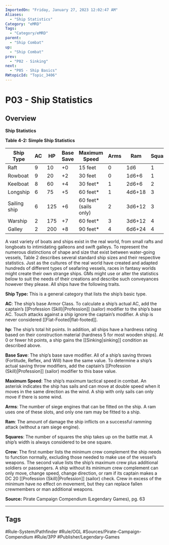 ```yaml
---
ImportedOn: "Friday, January 27, 2023 12:02:47 AM"
Aliases:
  - "Ship Statistics"
Category: "eMRD"
Tags:
  - "Category/eMRD"
parent:
  - "Ship Combat"
up:
  - "Ship Combat"
prev:
  - "P02 - Sinking"
next:
  - "P05 - Ship Basics"
RWtopicId: "Topic_3406"
---
```

# P03 - Ship Statistics
## Overview
**Ship Statistics**

**Table 4-2: Simple Ship Statistics**


| **Ship Type** | **AC** | **HP** | **Base Save** | **Maximum Speed** | **Arms** | **Ram** | **Squares** | **Crew** |
|---|---|---|---|---|---|---|---|---|
| Raft | 9 | 10 | +0 | 15 feet | 0 | 1d6 | 1 | 1/4 |
| Rowboat | 9 | 20 | +2 | 30 feet | 0 | 1d6+6 | 1 | 1/3 |
| Keelboat | 8 | 60 | +4 | 30 feet\* | 1 | 2d6+6 | 2 | 4/15+100 |
| Longship | 6 | 75 | +5 | 60 feet\* | 1 | 4d6+18 | 3 | 50/75+100 |
| Sailing ship | 6 | 125 | +6 | 60 feet\* (sails only) | 2 | 3d6+12 | 3 | 20/50+120 |
| Warship | 2 | 175 | +7 | 60 feet\* | 3 | 3d6+12 | 4 | 60/80+160 |
| Galley | 2 | 200 | +8 | 90 feet\* | 4 | 6d6+24 | 4 | 200/250+200 |

A vast variety of boats and ships exist in the real world, from small rafts and longboats to intimidating galleons and swift galleys. To represent the numerous distinctions of shape and size that exist between water-going vessels, Table 2 describes several standard ship sizes and their respective statistics. Just as the cultures of the real world have created and adapted hundreds of different types of seafaring vessels, races in fantasy worlds might create their own strange ships. GMs might use or alter the statistics below to suit the needs of their creations and describe such conveyances however they please. All ships have the following traits. 

**Ship Type:** This is a general category that lists the ship’s basic type.

**AC**: The ship’s base Armor Class. To calculate a ship’s actual AC, add the captain’s [[Profession (Skill)|Profession]] (sailor) modifier to the ship’s base AC. Touch attacks against a ship ignore the captain’s modifier. A ship is never considered [[Flat-Footed|flat-footed]].

**hp**: The ship’s total hit points. In addition, all ships have a hardness rating based on their construction material (hardness 5 for most wooden ships). At 0 or fewer hit points, a ship gains the [[Sinking|sinking]] condition as described above.

**Base Save**: The ship’s base save modifier. All of a ship’s saving throws (Fortitude, Reflex, and Will) have the same value. To determine a ship’s actual saving throw modifiers, add the captain’s [[Profession (Skill)|Profession]] (sailor) modifier to this base value.

**Maximum Speed**: The ship’s maximum tactical speed in combat. An asterisk indicates the ship has sails and can move at double speed when it moves in the same direction as the wind. A ship with only sails can only move if there is some wind.

**Arms**: The number of siege engines that can be fitted on the ship. A ram uses one of these slots, and only one ram may be fitted to a ship.

**Ram**: The amount of damage the ship inflicts on a successful ramming attack (without a ram siege engine).

**Squares**: The number of squares the ship takes up on the battle mat. A ship’s width is always considered to be one square.

**Crew**: The first number lists the minimum crew complement the ship needs to function normally, excluding those needed to make use of the vessel’s weapons. The second value lists the ship’s maximum crew plus additional soldiers or passengers. A ship without its minimum crew complement can only move, change speed, change direction, or ram if its captain makes a DC 20 [[Profession (Skill)|Profession]] (sailor) check. Crew in excess of the minimum have no effect on movement, but they can replace fallen crewmembers or man additional weapons.

**Source:** Pirate Campaign Compendium (Legendary Games), pg. 63


---
## Tags
#Rule-System/Pathfinder #Rule/OGL #Sources/Pirate-Campaign-Compendium #Rule/3PP #Publisher/Legendary-Games

